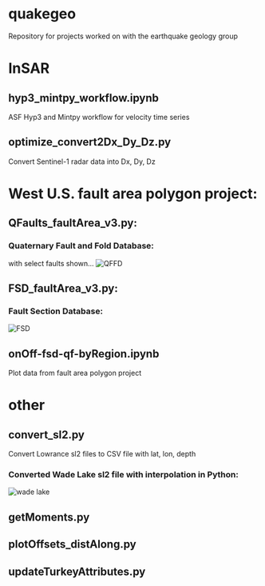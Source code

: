# quakegeo
Repository for projects worked on with the earthquake geology group

# InSAR
## hyp3_mintpy_workflow.ipynb
ASF Hyp3 and Mintpy workflow for velocity time series

## optimize_convert2Dx_Dy_Dz.py
Convert Sentinel-1 radar data into Dx, Dy, Dz

# West U.S. fault area polygon project:
## QFaults_faultArea_v3.py:
### Quaternary Fault and Fold Database:
with select faults shown...
![QFFD](https://github.com/madeleine-tan/quakegeo/blob/main/images/QFFD.png)

## FSD_faultArea_v3.py:
### Fault Section Database:
![FSD](https://github.com/madeleine-tan/quakegeo/blob/main/images/NSHM.png)

## onOff-fsd-qf-byRegion.ipynb
Plot data from fault area polygon project

# other
## convert_sl2.py
Convert Lowrance sl2 files to CSV file with lat, lon, depth
### Converted Wade Lake sl2 file with interpolation in Python:
![wade lake](https://github.com/madeleine-tan/quakegeo/blob/main/images/wade_partial_contourf.png)

## getMoments.py

## plotOffsets_distAlong.py

## updateTurkeyAttributes.py
